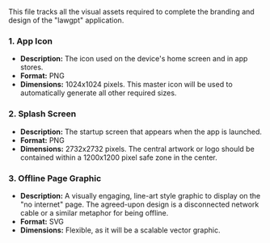 This file tracks all the visual assets required to complete the branding and design of the "lawgpt" application.

### 1. App Icon
- **Description:** The icon used on the device's home screen and in app stores.
- **Format:** PNG
- **Dimensions:** 1024x1024 pixels. This master icon will be used to automatically generate all other required sizes.

### 2. Splash Screen
- **Description:** The startup screen that appears when the app is launched.
- **Format:** PNG
- **Dimensions:** 2732x2732 pixels. The central artwork or logo should be contained within a 1200x1200 pixel safe zone in the center.

### 3. Offline Page Graphic
- **Description:** A visually engaging, line-art style graphic to display on the "no internet" page. The agreed-upon design is a disconnected network cable or a similar metaphor for being offline.
- **Format:** SVG
- **Dimensions:** Flexible, as it will be a scalable vector graphic.